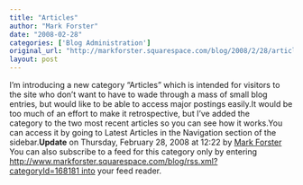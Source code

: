 ```yaml
---
title: "Articles"
author: "Mark Forster"
date: "2008-02-28"
categories: ['Blog Administration']
original_url: "http://markforster.squarespace.com/blog/2008/2/28/articles.html"
layout: post
---
```


I’m introducing a new category “Articles” which is intended for visitors to the site who don’t want to have to wade through a mass of small blog entries, but would like to be able to access major postings easily.It would be too much of an effort to make it retrospective, but I’ve added the category to the two most recent articles so you can see how it works.You can access it by going to Latest Articles in the Navigation section of the sidebar.**Update** on Thursday, February 28, 2008 at 12:22 by
[
Mark Forster
](/member/markforster)You can also subscribe to a feed for this category only by entering http://www.markforster.squarespace.com/blog/rss.xml?categoryId=168181 into your feed reader.
